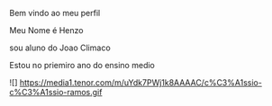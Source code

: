 Bem vindo ao meu perfil

Meu Nome é Henzo

sou aluno do Joao Climaco

Estou no priemiro ano do ensino medio


![] https://media1.tenor.com/m/uYdk7PWj1k8AAAAC/c%C3%A1ssio-c%C3%A1ssio-ramos.gif

